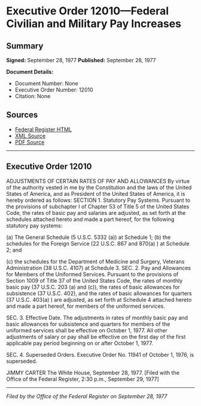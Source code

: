 # Executive Order 12010—Federal Civilian and Military Pay Increases

## Summary

**Signed:** September 28, 1977
**Published:** September 28, 1977

**Document Details:**
- Document Number: None
- Executive Order Number: 12010
- Citation: None

## Sources
- [Federal Register HTML](https://www.presidency.ucsb.edu/documents/executive-order-12010-federal-civilian-and-military-pay-increases)
- [XML Source](None)
- [PDF Source](None)

---

## Executive Order 12010

ADJUSTMENTS OF CERTAIN RATES OF PAY AND ALLOWANCES
By virtue of the authority vested in me by the Constitution and the laws of the United States of America, and as President of the United States of America, it is hereby ordered as follows:
SECTION 1. Statutory Pay Systems. Pursuant to the provisions of subchapter I of Chapter 53 of Title 5 of the United States Code, the rates of basic pay and salaries are adjusted, as set forth at the schedules attached hereto and made a part hereof, for the following statutory pay systems:

(a) The General Schedule (5 U.S.C. 5332 (a)) at Schedule 1;
(b) the schedules for the Foreign Service (22 U.S.C. 867 and 870(a) ) at Schedule 2; and

(c) the schedules for the Department of Medicine and Surgery, Veterans Administration (38 U.S.C. 4107) at Schedule 3.
SEC. 2. Pay and Allowances for Members of the Uniformed Services. Pursuant to the provisions of Section 1009 of Title 37 of the United States Code, the rates of monthly basic pay (37 U.S.C. 203 (a) and (c)), the rates of basic allowances for subsistence (37 U.S.C. 402), and the rates of basic allowances for quarters (37 U.S.C. 403(a) ) are adjusted, as set forth at Schedule 4 attached hereto and made a part hereof, for members of the uniformed services.

SEC. 3. Effective Date. The adjustments in rates of monthly basic pay and basic allowances for subsistence and quarters for members of the uniformed services shall be effective on October 1, 1977. All other adjustments of salary or pay shall be effective on the first day of the first applicable pay period beginning on or after October 1, 1977.

SEC. 4. Superseded Orders. Executive Order No. 11941 of October 1, 1976, is superseded.

JIMMY CARTER
The White House,
September 28, 1977.
[Filed with the Office of the Federal Register, 2:30 p.m., September 29, 1977]

---

*Filed by the Office of the Federal Register on September 28, 1977*
